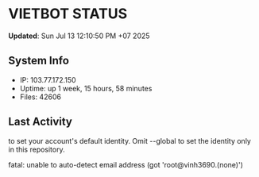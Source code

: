 # VIETBOT STATUS
**Updated**: Sun Jul 13 12:10:50 PM +07 2025

## System Info
- IP: 103.77.172.150
- Uptime: up 1 week, 15 hours, 58 minutes
- Files: 42606

## Last Activity

to set your account's default identity.
Omit --global to set the identity only in this repository.

fatal: unable to auto-detect email address (got 'root@vinh3690.(none)')
